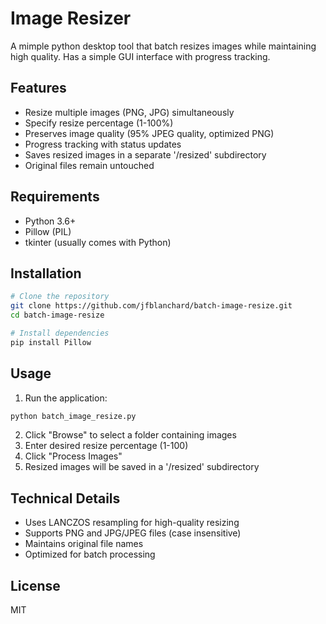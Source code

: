 # Image Resizer

A mimple python desktop tool that batch resizes images while maintaining high quality. Has a simple GUI interface with progress tracking.

## Features

- Resize multiple images (PNG, JPG) simultaneously
- Specify resize percentage (1-100%)
- Preserves image quality (95% JPEG quality, optimized PNG)
- Progress tracking with status updates
- Saves resized images in a separate '/resized' subdirectory
- Original files remain untouched

## Requirements

- Python 3.6+
- Pillow (PIL)
- tkinter (usually comes with Python)

## Installation

```bash
# Clone the repository
git clone https://github.com/jfblanchard/batch-image-resize.git
cd batch-image-resize

# Install dependencies
pip install Pillow
```

## Usage

1. Run the application:
```bash
python batch_image_resize.py
```

2. Click "Browse" to select a folder containing images
3. Enter desired resize percentage (1-100)
4. Click "Process Images"
5. Resized images will be saved in a '/resized' subdirectory

## Technical Details

- Uses LANCZOS resampling for high-quality resizing
- Supports PNG and JPG/JPEG files (case insensitive)
- Maintains original file names
- Optimized for batch processing

## License

MIT
